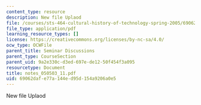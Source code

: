 ```yaml
---
content_type: resource
description: New file Uplaod
file: /courses/sts-464-cultural-history-of-technology-spring-2005/69062dafe77a144ed95d154a9206a0e5_notes_050503_11.pdf
file_type: application/pdf
learning_resource_types: []
license: https://creativecommons.org/licenses/by-nc-sa/4.0/
ocw_type: OCWFile
parent_title: Seminar Discussions
parent_type: CourseSection
parent_uid: 9a2e330c-d3ed-697e-de12-50f454f3a095
resourcetype: Document
title: notes_050503_11.pdf
uid: 69062daf-e77a-144e-d95d-154a9206a0e5
---
```

New file Uplaod